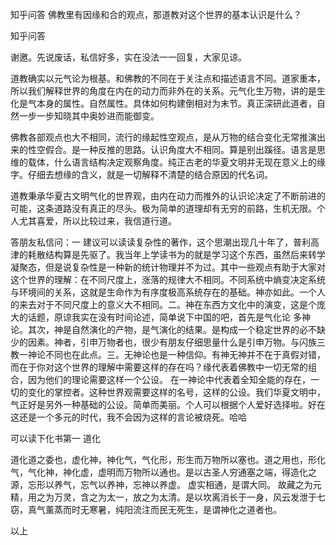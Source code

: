  
 知乎问答 佛教里有因缘和合的观点，那道教对这个世界的基本认识是什么？ 
 
 
 
 
 
 知乎问答 
 
 

 

 谢邀。先说废话，私信好多，实在没法一一回复，大家见谅。

 道教确实以元气论为根基。和佛教的不同在于关注点和描述语言不同。道家重本，所以我们解释世界的角度在内在的动力而非外在的关系。元气化生万物，讲的是生化是气本身的属性。自然属性。具体如何构建倒相对为末节。真正深研此道者，自然一步一步知晓其中奥妙进而能御变。

 佛教各部观点也大不相同，流行的缘起性空观点，是从万物的结合变化无常推演出来的性空假合。是一种反推的思路。认识角度大不相同。算是别出蹊径。语言是思维的载体，什么语言结构决定观察角度。纯正古老的华夏文明并无现在意义上的缘字。仔细去想缘的含义，就是一切解释不清楚的结合原因的代名词。

 道教秉承华夏古文明气化的世界观，由内在动力而推外的认识论决定了不断前进的可能，这条道路没有真正的尽头。极为简单的道理却有无穷的前路，生机无限。个人尤其喜爱，所以比较过来，我信道行道。

 答朋友私信问：一 建议可以读读复杂性的著作，这个思潮出现几十年了，普利高津的耗散结构算是先驱了。我当年上学读书为的就是学习这个东西，虽然后来转学凝聚态，但是说复杂性是一种新的统计物理并不为过。其中一些观点有助于大家对这个世界的理解：在不同尺度上，涨落的规律大不相同。不同系统中熵变决定系统与环境间的关系，这就是生命作为有序度极高系统存在的基础。神亦如此。一个人的来去对于不同尺度上的意义大不相同。二。神在东西方文化中的演变，这是个庞大的话题，原谅我实在没有时间论述，简单说下中国的吧，首先是气化论 多神论。其次，神是自然演化的产物，是气演化的结果。是构成一个稳定世界的必不缺少的因素。神者，引申万物者也，很少有朋友仔细思量什么是引申万物。与闪族三教一神论不同也在此点。三。无神论也是一种信仰。有神无神并不在于真假对错，而在于你对这个世界的理解中需要这样的存在吗？缘代表着佛教中一切无常的组合，因为他们的理论需要这样一个公设。 在一神论中代表着全知全能的存在，一切的变化的掌控者。这种世界观需要这样的名号，这样的公设。我们华夏文明中，气正好是另外一种基础的公设。简单而美丽。个人可以根据个人爱好选择啦。好在这还是一个多元的时代，我不会因为这样的言论被烧死。哈哈

 可以读下化书第一 道化

 道化道之委也，虚化神，神化气，气化形，形生而万物所以塞也。道之用也，形化气，气化神，神化虚，虚明而万物所以通也。是以古圣人穷通塞之端，得造化之源，忘形以养气，忘气以养神，忘神以养虚。 虚实相通，是谓大同。 故藏之为元精，用之为万灵，含之为太一，放之为太清。是以坎离消长于一身，风云发泄于七窃，真气薰蒸而时无寒暑，纯阳流注而民无死生，是谓神化之道者也。 

 以上 
